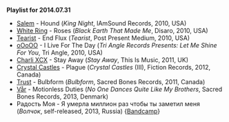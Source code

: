 **Playlist for 2014.07.31**

* [Salem](http://musicbrainz.org/artist/987fc4c9-2c99-4f6c-949b-8da8019769a8) - Hound (_King Night_, IAmSound Records, 2010, USA)
* [White Ring](http://musicbrainz.org/artist/d0efe8c7-dd2b-4556-950a-5e8f4ca9dd55) - Roses (_Black Earth That Made Me_, Disaro, 2010, USA)
* [Tearist](http://musicbrainz.org/artist/f3c91b60-079f-4198-bc3d-ccd02f8e59b9) - End Flux (_Tearist_, Post Present Medium, 2010, USA)
* [oOoOO](http://musicbrainz.org/artist/68648da3-771d-4670-855d-6feb6a3edf93) - I Live For The Day (_Tri Angle Records Presents: Let Me Shine For You_, Tri Angle, 2010, USA)
* [Charli XCX](http://musicbrainz.org/artist/260b6184-8828-48eb-945c-bc4cb6fc34ca) - Stay Away (_Stay Away_, This Is Music, 2011, UK)
* [Crystal Castles](http://musicbrainz.org/artist/b1570544-93ab-4b2b-8398-131735394202) - Plague (_Crystal Castles_ (III), Fiction Records, 2012, Canada)
* [Trust](http://musicbrainz.org/artist/b8e3d1ae-5983-4af1-b226-aa009b294111) - Bulbform (_Bulbform_, Sacred Bones Records, 2011, Canada)
* [Vår](http://musicbrainz.org/artist/9552398b-27e6-43b6-9da0-a7e582b7aa08) - Motionless Duties (_No One Dances Quite Like My Brothers_, Sacred Bones Records, 2013, Denmark)
* Радость Моя - Я умерла миллион раз чтобы ты заметил меня (_Волчок_, self-released, 2013, Russia) {[Bandcamp](http://r4dost.bandcamp.com/)}
